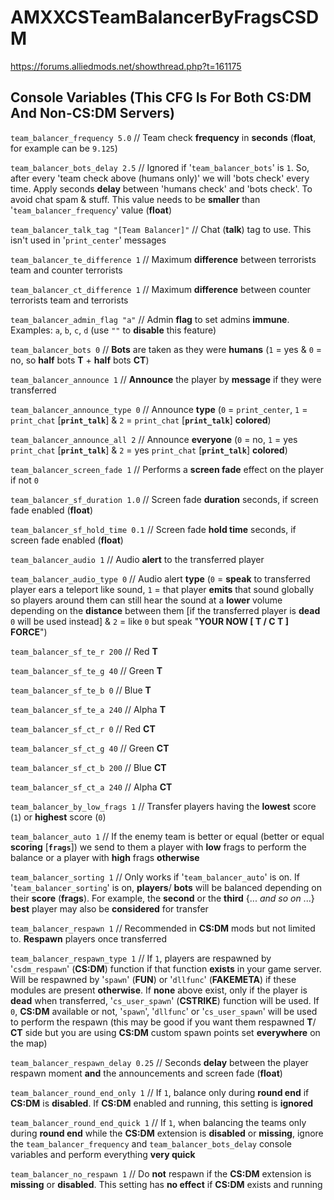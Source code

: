 # AMXXCSTeamBalancerByFragsCSDM

https://forums.alliedmods.net/showthread.php?t=161175

## Console Variables (This CFG Is For Both CS:DM And Non-CS:DM Servers) ##

`team_balancer_frequency 5.0` // Team check **frequency** in **seconds** (**float**, for example can be `9.125`)

`team_balancer_bots_delay 2.5` // Ignored if '`team_balancer_bots`' is `1`. So, after every 'team check above (humans only)' we will 'bots check' every time. Apply seconds **delay** between 'humans check' and 'bots check'. To avoid chat spam & stuff. This value needs to be **smaller** than '`team_balancer_frequency`' value (**float**)

`team_balancer_talk_tag "[Team Balancer]"` // Chat (**talk**) tag to use. This isn't used in '`print_center`' messages

`team_balancer_te_difference 1` // Maximum **difference** between terrorists team and counter terrorists

`team_balancer_ct_difference 1` // Maximum **difference** between counter terrorists team and terrorists

`team_balancer_admin_flag "a"` // Admin **flag** to set admins **immune**. Examples: `a`, `b`, `c`, `d` (use `""` to **disable** this feature)

`team_balancer_bots 0` // **Bots** are taken as they were **humans** (`1` = yes & `0` = no, so **half** bots **T** + **half** bots **CT**)

`team_balancer_announce 1` // **Announce** the player by **message** if they were transferred

`team_balancer_announce_type 0` // Announce **type** (`0` = `print_center`, `1` = `print_chat` [**`print_talk`**] & `2` = `print_chat` [**`print_talk`**] **colored**)

`team_balancer_announce_all 2` // Announce **everyone** (`0` = no, `1` = yes `print_chat` [**`print_talk`**] & `2` = yes `print_chat` [**`print_talk`**] **colored**)

`team_balancer_screen_fade 1` // Performs a **screen fade** effect on the player if not `0`

`team_balancer_sf_duration 1.0` // Screen fade **duration** seconds, if screen fade enabled (**float**)

`team_balancer_sf_hold_time 0.1` // Screen fade **hold time** seconds, if screen fade enabled (**float**)

`team_balancer_audio 1` // Audio **alert** to the transferred player

`team_balancer_audio_type 0` // Audio alert **type** (`0` = **speak** to transferred player ears a teleport like sound, `1` = that player **emits** that sound globally so players around them can still hear the sound at a **lower** volume depending on the **distance** between them [if the transferred player is **dead** `0` will be used instead] & `2` = like `0` but speak "**YOUR NOW [ T / C T ] FORCE**")

`team_balancer_sf_te_r 200` // Red **T**

`team_balancer_sf_te_g 40` // Green **T**

`team_balancer_sf_te_b 0` // Blue **T**

`team_balancer_sf_te_a 240` // Alpha **T**

`team_balancer_sf_ct_r 0` // Red **CT**

`team_balancer_sf_ct_g 40` // Green **CT**

`team_balancer_sf_ct_b 200` // Blue **CT**

`team_balancer_sf_ct_a 240` // Alpha **CT**

`team_balancer_by_low_frags 1` // Transfer players having the **lowest** score (`1`) or **highest** score (`0`)

`team_balancer_auto 1` // If the enemy team is better or equal (better or equal **scoring** [**`frags`**]) we send to them a player with **low** frags to perform the balance or a player with **high** frags **otherwise**

`team_balancer_sorting 1` // Only works if '`team_balancer_auto`' is on. If '`team_balancer_sorting`' is on, **players**/ **bots** will be balanced depending on their **score** (**frags**). For example, the **second** or the **third** {... *and so on* ...} **best** player may also be **considered** for transfer

`team_balancer_respawn 1` // Recommended in **CS:DM** mods but not limited to. **Respawn** players once transferred

`team_balancer_respawn_type 1` // If `1`, players are respawned by '`csdm_respawn`' (**CS:DM**) function if that function **exists** in your game server. Will be respawned by '`spawn`' (**FUN**) or '`dllfunc`' (**FAKEMETA**) if these modules are present **otherwise**. If **none** above exist, only if the player is **dead** when transferred, '`cs_user_spawn`' (**CSTRIKE**) function will be used. If `0`, **CS:DM** available or not, '`spawn`', '`dllfunc`' or '`cs_user_spawn`' will be used to perform the respawn (this may be good if you want them respawned **T**/ **CT** side but you are using **CS:DM** custom spawn points set **everywhere** on the map)

`team_balancer_respawn_delay 0.25` // Seconds **delay** between the player respawn moment **and** the announcements and screen fade (**float**)

`team_balancer_round_end_only 1` // If `1`, balance only during **round end** if **CS:DM** is **disabled**. If **CS:DM** enabled and running, this setting is **ignored**

`team_balancer_round_end_quick 1` // If `1`, when balancing the teams only during **round end** while the **CS:DM** extension is **disabled** or **missing**, ignore the `team_balancer_frequency` and `team_balancer_bots_delay` console variables and perform everything **very quick**

`team_balancer_no_respawn 1` // Do **not** respawn if the **CS:DM** extension is **missing** or **disabled**. This setting has **no effect** if **CS:DM** exists and running
